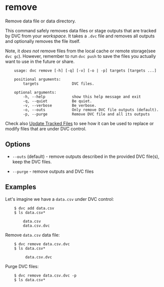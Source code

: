# remove

Remove data file or data directory.

This command safely removes data files or stage outputs that are tracked by DVC
from your *workspace*. It takes a `.dvc` file and removes all outputs and
optionally removes the file itself.

Note, it *does not* remove files from the local cache or remote storage(see `dvc gc`).
However, remember to run `dvc push` to save the files you actually want to use in the
future or share.

```usage
    usage: dvc remove [-h] [-q] [-v] [-o | -p] targets [targets ...]

    positional arguments:
        targets               DVC files.

    optional arguments:
        -h, --help            show this help message and exit
        -q, --quiet           Be quiet.
        -v, --verbose         Be verbose.
        -o, --outs            Only remove DVC file outputs (default).
        -p, --purge           Remove DVC file and all its outputs
```

Check also [Update Tracked Files](/doc/user-guide/update-tracked-file) to see
how it can be used to replace or modify files that are under DVC control.

## Options

* `--outs` (default) - remove outputs described in the provided DVC file(s),
keep the DVC files.

* `--purge` - remove outputs and DVC files

## Examples

Let's imagine we have a `data.csv` under DVC control:

```dvc
    $ dvc add data.csv
    $ ls data.csv*

        data.csv
        data.csv.dvc
```

Remove `data.csv` data file:


```dvc
    $ dvc remove data.csv.dvc
    $ ls data.csv*

         data.csv.dvc
```

Purge DVC files:

```dvc
    $ dvc remove data.csv.dvc -p
    $ ls data.csv*
```
